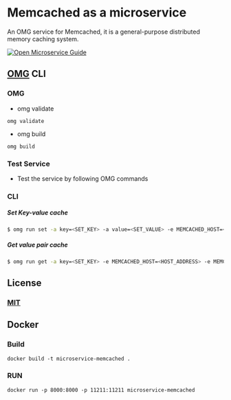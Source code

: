 # Memcached as a microservice
An OMG service for Memcached, it is a general-purpose distributed memory caching system.

[![Open Microservice Guide](https://img.shields.io/badge/OMG-enabled-brightgreen.svg?style=for-the-badge)](https://microservice.guide)
<!-- [![Build Status](https://travis-ci.com/heaptracetechnology/microservice-firebase.svg?branch=master)](https://travis-ci.com/heaptracetechnology/microservice-firebase)
[![codecov](https://codecov.io/gh/heaptracetechnology/microservice-firebase/branch/master/graph/badge.svg)](https://codecov.io/gh/heaptracetechnology/microservice-firebase)
[![GolangCI](https://golangci.com/badges/github.com/golangci/golangci-web.svg)](https://golangci.com) -->

## [OMG](hhttps://microservice.guide) CLI

### OMG

* omg validate
```
omg validate
```
* omg build
```
omg build
```
### Test Service

* Test the service by following OMG commands

### CLI

##### Set Key-value cache
```sh
$ omg run set -a key=<SET_KEY> -a value=<SET_VALUE> -e MEMCACHED_HOST=<HOST_ADDRESS> -e MEMCACHED_PORT=<PORT_NUMBER>
```
##### Get value pair cache
```sh
$ omg run get -a key=<SET_KEY> -e MEMCACHED_HOST=<HOST_ADDRESS> -e MEMCACHED_PORT=<PORT_NUMBER>
```
## License
### [MIT](https://choosealicense.com/licenses/mit/)

## Docker
### Build
```
docker build -t microservice-memcached .
```
### RUN
```
docker run -p 8000:8000 -p 11211:11211 microservice-memcached
```
